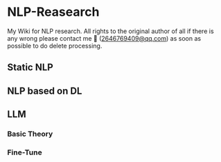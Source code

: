 # NLP-Reasearch
My Wiki for NLP research. All rights to the original author of all if there is any wrong please contact me 📂 (2646769409@qq.com) as soon as possible to do delete processing.

## Static NLP

## NLP based on DL

## LLM
### Basic Theory 
### Fine-Tune

